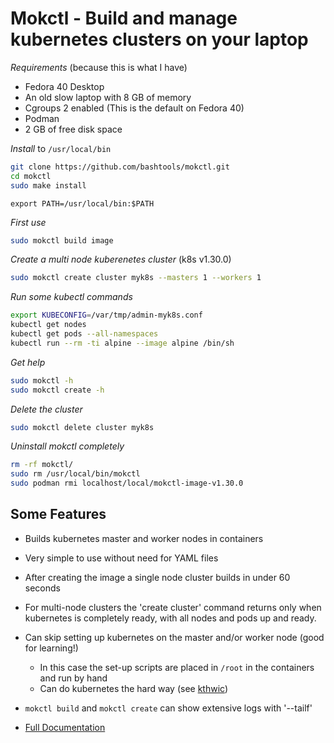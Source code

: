 # Mokctl - Build and manage kubernetes clusters on your laptop

*Requirements* (because this is what I have)

* Fedora 40 Desktop
* An old slow laptop with 8 GB of memory
* Cgroups 2 enabled (This is the default on Fedora 40)
* Podman
* 2 GB of free disk space

*Install* to `/usr/local/bin`

```bash
git clone https://github.com/bashtools/mokctl.git
cd mokctl
sudo make install
```
```
export PATH=/usr/local/bin:$PATH
```

*First use*

```bash
sudo mokctl build image
```

*Create a multi node kuberenetes cluster* (k8s v1.30.0)

```bash
sudo mokctl create cluster myk8s --masters 1 --workers 1
```

*Run some kubectl commands*

```bash
export KUBECONFIG=/var/tmp/admin-myk8s.conf
kubectl get nodes
kubectl get pods --all-namespaces
kubectl run --rm -ti alpine --image alpine /bin/sh
```

*Get help*

```bash
sudo mokctl -h
sudo mokctl create -h
```

*Delete the cluster*

```bash
sudo mokctl delete cluster myk8s
```

*Uninstall mokctl completely*

```bash
rm -rf mokctl/
sudo rm /usr/local/bin/mokctl
sudo podman rmi localhost/local/mokctl-image-v1.30.0
```

## Some Features

* Builds kubernetes master and worker nodes in containers
* Very simple to use without need for YAML files
* After creating the image a single node cluster builds in under 60 seconds
* For multi-node clusters the 'create cluster' command returns only when kubernetes is completely ready, with all nodes and pods up and ready.
* Can skip setting up kubernetes on the master and/or worker node (good for learning!)
  * In this case the set-up scripts are placed in `/root` in the containers and run by hand
  * Can do kubernetes the hard way (see [kthwic](https://github.com/my-own-kind/kubernetes-the-hard-way-in-containers))
* `mokctl build` and `mokctl create` can show extensive logs with '--tailf'

* [Full Documentation](https://github.com/bashtools/mokctl-docs/tree/master/docs)
